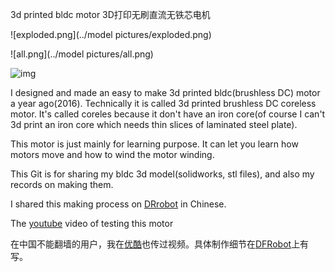 3d printed bldc motor
3D打印无刷直流无铁芯电机

![exploded.png](../model pictures/exploded.png)

![all.png](../model pictures/all.png)

![img](../record/IMG_20160626_042955.jpg)


I designed and made an easy to make 3d printed bldc(brushless DC) motor a year ago(2016). Technically it is called 3d printed brushless DC coreless motor. It's called coreles because it don't have an iron core(of course I can't 3d print an iron core which needs thin slices of laminated steel plate). 

This motor is just mainly for learning purpose. It can let you learn how motors move and how to wind the motor winding.

This Git is for sharing my bldc 3d model(solidworks, stl files), and also my records on making them.

I shared this making process on [DRrobot](http://www.dfrobot.com.cn/community/thread-15399-1-1.html) in Chinese.

The [youtube](https://www.youtube.com/watch?v=lS0N3Dqtprc&lc=z23mcnmxcymftljrf04t1aokgwxxaa5vngsrcyvqkjhtrk0h00410) video of testing this motor

在中国不能翻墙的用户，我在[优酷](3D打印无刷直流无铁芯电机)也传过视频。具体制作细节在[DFRobot](http://www.dfrobot.com.cn/community/thread-15399-1-1.html)上有写。

